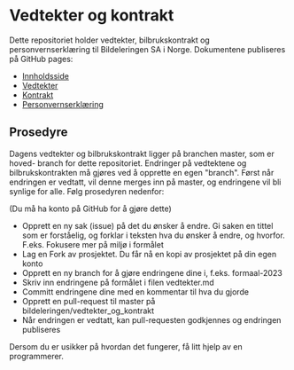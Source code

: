 Vedtekter og kontrakt
=====================

Dette repositoriet holder vedtekter, bilbrukskontrakt og personvernserklæring
til Bildeleringen SA i Norge. Dokumentene publiseres på GitHub pages:

* [Innholdsside](https://bildeleringen.github.io/vedtekter_og_kontrakt/)
* [Vedtekter](https://bildeleringen.github.io/vedtekter_og_kontrakt/vedtekter)
* [Kontrakt](https://bildeleringen.github.io/vedtekter_og_kontrakt/bilbrukskontrakt)
* [Personvernserklæring](https://bildeleringen.github.io/vedtekter_og_kontrakt/personvernserklaring)

## Prosedyre

Dagens vedtekter og bilbrukskontrakt ligger på branchen master, som er hoved-
branch for dette repositoriet. Endringer på vedtektene og bilbrukskontrakten må
gjøres ved å opprette en egen "branch". Først når endringen er vedtatt, vil
denne merges inn på master, og endringene vil bli synlige for alle. Følg
prosedyren nedenfor:

(Du må ha konto på GitHub for å gjøre dette)

- Opprett en ny sak (issue) på det du ønsker å endre. Gi saken en tittel som er
  forståelig, og forklar i teksten hva du ønsker å endre, og hvorfor. F.eks.
  Fokusere mer på miljø i formålet
- Lag en Fork av prosjektet. Du får nå en kopi av prosjektet på din egen konto
- Opprett en ny branch for å gjøre endringene dine i, f.eks. formaal-2023
- Skriv inn endringene på formålet i filen vedtekter.md
- Committ endringene dine med en kommentar til hva du gjorde
- Opprett en pull-request til master på bildeleringen/vedtekter_og_kontrakt
- Når endringen er vedtatt, kan pull-requesten godkjennes og endringen
  publiseres

Dersom du er usikker på hvordan det fungerer, få litt hjelp av en programmerer.
